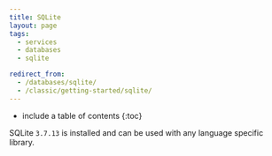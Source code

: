 ```yaml
---
title: SQLite
layout: page
tags:
  - services
  - databases
  - sqlite

redirect_from:
  - /databases/sqlite/
  - /classic/getting-started/sqlite/
---
```


* include a table of contents
{:toc}

SQLite `3.7.13` is installed and can be used with any language specific library.

